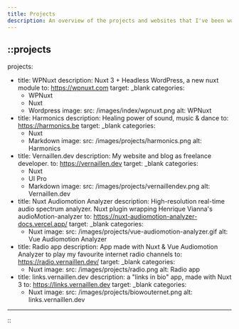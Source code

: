 ```yaml
---
title: Projects
description: An overview of the projects and websites that I've been working on lately.
---
```


::projects
---
projects:
  - title: WPNuxt
    description: Nuxt 3 + Headless WordPress, a new nuxt module
    to: https://wpnuxt.com
    target: _blank
    categories:
     - WPNuxt
     - Nuxt
     - Wordpress
    image:
      src: /images/index/wpnuxt.png
      alt: WPNuxt
  - title: Harmonics
    description: Healing power of sound, music & dance
    to: https://harmonics.be
    target: _blank
    categories:
     - Nuxt
     - Markdown
    image:
      src: /images/projects/harmonics.png
      alt: Harmonics
  - title: Vernaillen.dev
    description: My website and blog as freelance developer.
    to: https://vernaillen.dev
    target: _blank
    categories:
     - Nuxt
     - UI Pro
     - Markdown
    image:
      src: /images/projects/vernaillendev.png
      alt: Vernaillen.dev
  - title: Nuxt Audiomotion Analyzer
    description: High-resolution real-time audio spectrum analyzer. Nuxt plugin wrapping Henrique Vianna's audioMotion-analyzer
    to: https://nuxt-audiomotion-analyzer-docs.vercel.app/
    target: _blank
    categories:
     - Nuxt
    image:
      src: /images/projects/vue-audiomotion-analyzer.gif
      alt: Vue Audiomotion Analyzer
  - title: Radio app
    description: App made with Nuxt & Vue Audiomotion Analyzer to play my favourite internet radio channels
    to: https://radio.vernaillen.dev/
    target: _blank
    categories:
     - Nuxt
    image:
      src: /images/projects/radio.png
      alt: Radio app
  - title: links.vernaillen.dev
    description: a "links in bio" app, made with Nuxt 3
    to: https://links.vernaillen.dev
    target: _blank
    categories:
     - Nuxt
    image:
      src: /images/projects/biowouternet.png
      alt: links.vernaillen.dev
---
::